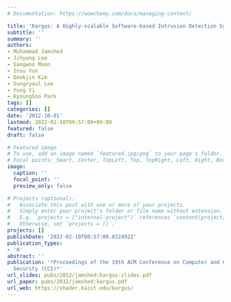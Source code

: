 ```yaml
---
# Documentation: https://wowchemy.com/docs/managing-content/

title: 'Kargus: A Highly-scalable Software-based Intrusion Detection System'
subtitle: ''
summary: ''
authors:
- Muhammad Jamshed
- Jihyung Lee
- Sangwoo Moon
- Insu Yun
- Deokjin Kim
- Sungryoul Lee
- Yung Yi
- KyoungSoo Park
tags: []
categories: []
date: '2012-10-01'
lastmod: 2022-02-10T09:57:09+09:00
featured: false
draft: false

# Featured image
# To use, add an image named `featured.jpg/png` to your page's folder.
# Focal points: Smart, Center, TopLeft, Top, TopRight, Left, Right, BottomLeft, Bottom, BottomRight.
image:
  caption: ''
  focal_point: ''
  preview_only: false

# Projects (optional).
#   Associate this post with one or more of your projects.
#   Simply enter your project's folder or file name without extension.
#   E.g. `projects = ["internal-project"]` references `content/project/deep-learning/index.md`.
#   Otherwise, set `projects = []`.
projects: []
publishDate: '2022-02-10T00:57:09.032492Z'
publication_types:
- '0'
abstract: ''
publication: '*Proceedings of the 19th ACM Conference on Computer and Communications
  Security (CCS)*'
url_slides: pubs/2012/jamshed:kargus-slides.pdf
url_paper: pubs/2012/jamshed:kargus.pdf
url_web: https://shader.kaist.edu/kargus/
---
```


